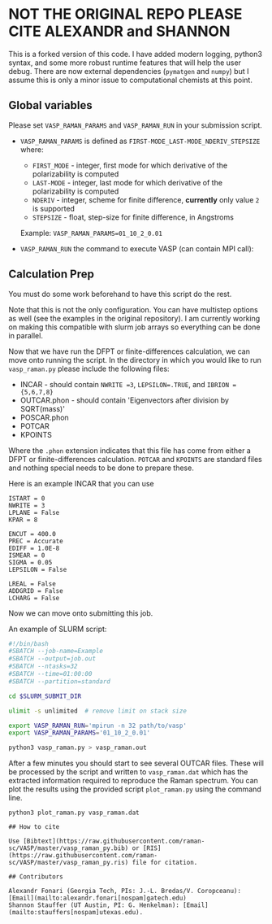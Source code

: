 # NOT THE ORIGINAL REPO PLEASE CITE ALEXANDR and SHANNON

This is a forked version of this code. I have added modern logging, python3 syntax, and some more robust runtime features that will help the user debug. There are now external dependencies (`pymatgen` and `numpy`) but I assume this is only a minor issue to computational chemists at this point. 

## Global variables

Please set `VASP_RAMAN_PARAMS` and `VASP_RAMAN_RUN` in your submission script.

  - `VASP_RAMAN_PARAMS` is defined as `FIRST-MODE_LAST-MODE_NDERIV_STEPSIZE` where:
      - `FIRST_MODE` - integer, first mode for which derivative of the polarizability is computed
      - `LAST-MODE`  - integer, last mode for which derivative of the polarizability is computed
      - `NDERIV`     - integer, scheme for finite difference, **currently** only value `2` is supported
      - `STEPSIZE`   - float, step-size for finite difference, in Angstroms
        
    Example: `VASP_RAMAN_PARAMS=01_10_2_0.01`

  - `VASP_RAMAN_RUN` the command to execute VASP (can contain MPI call):  


## Calculation Prep

You must do some work beforehand to have this script do the rest. 



Note that this is not the only configuration. You can have multistep options as well (see the examples in the original repository). I am currently working on making this compatible with slurm job arrays so everything can be done in parallel.  

Now that we have run the DFPT or finite-differences calculation, we can move onto running the script. In the directory in which you would like to run `vasp_raman.py` please include the following files:

- INCAR        - should contain `NWRITE =3`, `LEPSILON=.TRUE`, and `IBRION = {5,6,7,8}` 
- OUTCAR.phon  - should contain 'Eigenvectors after division by SQRT(mass)' 
- POSCAR.phon  
- POTCAR       
- KPOINTS      

Where the `.phon` extension indicates that this file has come from either a DFPT or finite-differences calculation. `POTCAR` and `KPOINTS` are standard files and nothing special needs to be done to prepare these. 

Here is an example INCAR that you can use
```
ISTART = 0
NWRITE = 3
LPLANE = False
KPAR = 8

ENCUT = 400.0
PREC = Accurate
EDIFF = 1.0E-8
ISMEAR = 0
SIGMA = 0.05
LEPSILON = False

LREAL = False
ADDGRID = False
LCHARG = False
```

Now we can move onto submitting this job. 

An example of SLURM script:

```bash
#!/bin/bash
#SBATCH --job-name=Example
#SBATCH --output=job.out
#SBATCH --ntasks=32
#SBATCH --time=01:00:00
#SBATCH --partition=standard

cd $SLURM_SUBMIT_DIR

ulimit -s unlimited  # remove limit on stack size

export VASP_RAMAN_RUN='mpirun -n 32 path/to/vasp'
export VASP_RAMAN_PARAMS='01_10_2_0.01'

python3 vasp_raman.py > vasp_raman.out
```

After a few minutes you should start to see several OUTCAR files. These will be processed by the script and written to `vasp_raman.dat` which has the extracted information required to reproduce the Raman spectrum. You can plot the results using the provided script `plot_raman.py` using the command line. 

```
python3 plot_raman.py vasp_raman.dat

## How to cite

Use [Bibtext](https://raw.githubusercontent.com/raman-sc/VASP/master/vasp_raman_py.bib) or [RIS](https://raw.githubusercontent.com/raman-sc/VASP/master/vasp_raman_py.ris) file for citation.

## Contributors

Alexandr Fonari (Georgia Tech, PIs: J.-L. Bredas/V. Coropceanu): [Email](mailto:alexandr.fonari[nospam]gatech.edu)  
Shannon Stauffer (UT Austin, PI: G. Henkelman): [Email](mailto:stauffers[nospam]utexas.edu).
